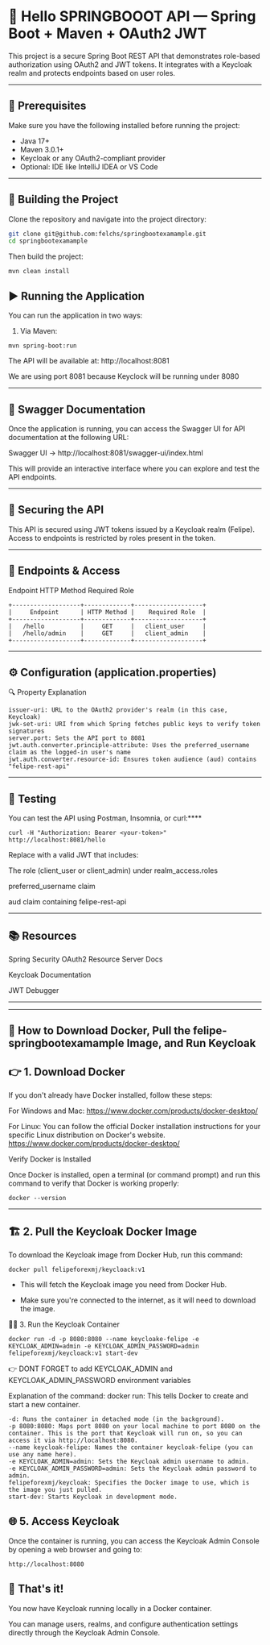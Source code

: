 # 📘 Hello SPRINGBOOOT API — Spring Boot + Maven + OAuth2 JWT

This project is a secure Spring Boot REST API that demonstrates role-based authorization using OAuth2 and JWT tokens. It integrates with a Keycloak realm and protects endpoints based on user roles.

---

## 🧰 Prerequisites

Make sure you have the following installed before running the project:

- Java 17+
- Maven 3.0.1+
- Keycloak or any OAuth2-compliant provider
- Optional: IDE like IntelliJ IDEA or VS Code

---

## 🚀 Building the Project

Clone the repository and navigate into the project directory:

```bash
git clone git@github.com:felchs/springbootexamample.git
cd springbootexamample
```

Then build the project:
```
mvn clean install
```

## ▶️ Running the Application
You can run the application in two ways:

1. Via Maven:
```
mvn spring-boot:run
```

The API will be available at: http://localhost:8081

We are using port 8081 because Keyclock will be running under 8080

---

## 📑 Swagger Documentation
Once the application is running, you can access the Swagger UI for API documentation at the following URL:

Swagger UI -> http://localhost:8081/swagger-ui/index.html

This will provide an interactive interface where you can explore and test the API endpoints.

---

## 🔐 Securing the API
This API is secured using JWT tokens issued by a Keycloak realm (Felipe). Access to endpoints is restricted by roles present in the token.

---

## 🔑 Endpoints & Access

Endpoint	HTTP Method	Required Role
```
+-------------------+-------------+-------------------+
|     Endpoint      | HTTP Method |    Required Role  |
+-------------------+-------------+-------------------+
|   /hello          |     GET     |   client_user     |
|   /hello/admin    |     GET     |   client_admin    |
+-------------------+-------------+-------------------+

```

---

## ⚙️ Configuration (application.properties)

🔍 Property Explanation

```
issuer-uri: URL to the OAuth2 provider's realm (in this case, Keycloak)
jwk-set-uri: URI from which Spring fetches public keys to verify token signatures
server.port: Sets the API port to 8081
jwt.auth.converter.principle-attribute: Uses the preferred_username claim as the logged-in user's name
jwt.auth.converter.resource-id: Ensures token audience (aud) contains "felipe-rest-api"
```
---
## 🧪 Testing
You can test the API using Postman, Insomnia, or curl:****

```
curl -H "Authorization: Bearer <your-token>" http://localhost:8081/hello

```

Replace <your-token> with a valid JWT that includes:

The role (client_user or client_admin) under realm_access.roles

preferred_username claim

aud claim containing felipe-rest-api

---

## 📚 Resources
Spring Security OAuth2 Resource Server Docs

Keycloak Documentation

JWT Debugger

---

---

## 🚀 How to Download Docker, Pull the felipe-springbootexamample Image, and Run Keycloak

## 👉 1. Download Docker

If you don't already have Docker installed, follow these steps:

For Windows and Mac: https://www.docker.com/products/docker-desktop/

For Linux: You can follow the official Docker installation instructions for your specific Linux distribution on Docker's website.
https://www.docker.com/products/docker-desktop/

Verify Docker is Installed

Once Docker is installed, open a terminal (or command prompt) and run this command to verify that Docker is working properly:

```
docker --version
```

---
## 🏗️ 2. Pull the Keycloak Docker Image
To download the Keycloak image from Docker Hub, run this command:

```
docker pull felipeforexmj/keycloack:v1
```
- This will fetch the Keycloak image you need from Docker Hub.

- Make sure you're connected to the internet, as it will need to download the image.

🏃‍♂️ 3. Run the Keycloak Container

```
docker run -d -p 8080:8080 --name keycloake-felipe -e KEYCLOAK_ADMIN=admin -e KEYCLOAK_ADMIN_PASSWORD=admin felipeforexmj/keycloack:v1 start-dev

```
👉 DONT FORGET to add KEYCLOAK_ADMIN and KEYCLOAK_ADMIN_PASSWORD environment variables

Explanation of the command:
docker run: This tells Docker to create and start a new container.

```
-d: Runs the container in detached mode (in the background).
-p 8080:8080: Maps port 8080 on your local machine to port 8080 on the container. This is the port that Keycloak will run on, so you can access it via http://localhost:8080.
--name keycloak-felipe: Names the container keycloak-felipe (you can use any name here).
-e KEYCLOAK_ADMIN=admin: Sets the Keycloak admin username to admin.
-e KEYCLOAK_ADMIN_PASSWORD=admin: Sets the Keycloak admin password to admin.
felipeforexmj/keycloak: Specifies the Docker image to use, which is the image you just pulled.
start-dev: Starts Keycloak in development mode.
```

## 🌐 5. Access Keycloak

Once the container is running, you can access the Keycloak Admin Console by opening a web browser and going to:

```
http://localhost:8080
```

## 🎉 That's it!
You now have Keycloak running locally in a Docker container.

You can manage users, realms, and configure authentication settings directly through the Keycloak Admin Console.
 
